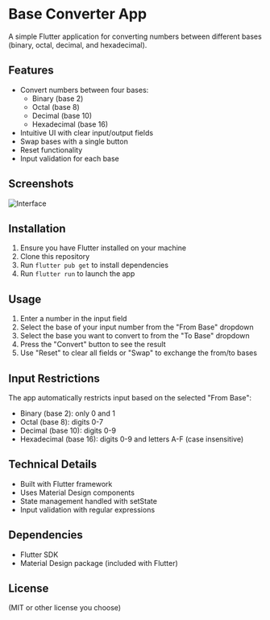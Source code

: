 # Base Converter App

A simple Flutter application for converting numbers between different bases (binary, octal, decimal, and hexadecimal).

## Features

- Convert numbers between four bases:
  - Binary (base 2)
  - Octal (base 8)
  - Decimal (base 10)
  - Hexadecimal (base 16)
- Intuitive UI with clear input/output fields
- Swap bases with a single button
- Reset functionality
- Input validation for each base

## Screenshots

![Interface](https://i.ibb.co/m5dkdBd3/Capturar.png)

## Installation

1. Ensure you have Flutter installed on your machine
2. Clone this repository
3. Run `flutter pub get` to install dependencies
4. Run `flutter run` to launch the app

## Usage

1. Enter a number in the input field
2. Select the base of your input number from the "From Base" dropdown
3. Select the base you want to convert to from the "To Base" dropdown
4. Press the "Convert" button to see the result
5. Use "Reset" to clear all fields or "Swap" to exchange the from/to bases

## Input Restrictions

The app automatically restricts input based on the selected "From Base":
- Binary (base 2): only 0 and 1
- Octal (base 8): digits 0-7
- Decimal (base 10): digits 0-9
- Hexadecimal (base 16): digits 0-9 and letters A-F (case insensitive)

## Technical Details

- Built with Flutter framework
- Uses Material Design components
- State management handled with setState
- Input validation with regular expressions

## Dependencies

- Flutter SDK
- Material Design package (included with Flutter)

## License

(MIT or other license you choose)
